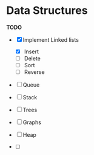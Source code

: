 # Data Structures

**TODO**
- [x] Implement Linked lists
  - [x] Insert
  - [ ] Delete
  - [ ] Sort
  - [ ] Reverse

- [ ] Queue

- [ ] Stack

- [ ] Trees

- [ ] Graphs

- [ ] Heap

- [ ]   
